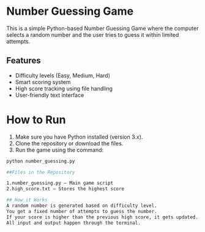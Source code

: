# Number Guessing Game

This is a simple Python-based Number Guessing Game where the computer selects a random number and the user tries to guess it within limited attempts.

## Features

- Difficulty levels (Easy, Medium, Hard)
- Smart scoring system
- High score tracking using file handling
- User-friendly text interface

#  How to Run

1. Make sure you have Python installed (version 3.x).
2. Clone the repository or download the files.
3. Run the game using the command:
```bash
python number_guessing.py

##Files in the Repository

1.number_guessing.py – Main game script
2.high_score.txt – Stores the highest score

## How it Works
A random number is generated based on difficulty level.
You get a fixed number of attempts to guess the number.
If your score is higher than the previous high score, it gets updated.
All input and output happen through the terminal.





